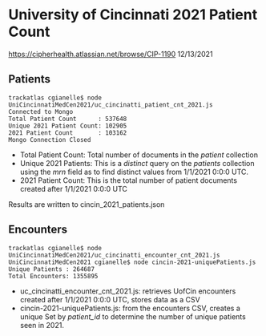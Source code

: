 # University of Cincinnati 2021 Patient Count
https://cipherhealth.atlassian.net/browse/CIP-1190
12/13/2021

## Patients
~~~~
trackatlas cgianelle$ node UniCincinnatiMedCen2021/uc_cincinatti_patient_cnt_2021.js 
Connected to Mongo
Total Patient Count      : 537648
Unique 2021 Patient Count: 102905
2021 Patient Count       : 103162
Mongo Connection Closed
~~~~

- Total Patient Count: Total number of documents in the _patient_ collection
- Unique 2021 Patients: This is a _distinct_ query on the _patients_ collection using the _mrn_ field as to find distinct values from 1/1/2021 0:0:0 UTC.
- 2021 Patient Count: This is the total number of patient documents created after 1/1/2021 0:0:0 UTC

Results are written to cincin_2021_patients.json

## Encounters
~~~~
trackatlas cgianelle$ node UniCincinnatiMedCen2021/uc_cincinatti_encounter_cnt_2021.js 
UniCincinnatiMedCen2021 cgianelle$ node cincin-2021-uniquePatients.js
Unique Patients : 264687
Total Encounters: 1355895
~~~~

- uc_cincinatti_encounter_cnt_2021.js: retrieves UofCin encounters created after 1/1/2021 0:0:0 UTC, stores data as a CSV
- cincin-2021-uniquePatients.js: from the encounters CSV, creates a unique Set by _patient_id_ to determine the number of unique patients seen in 2021.

